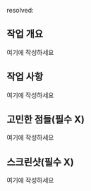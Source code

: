 <!-- 🔥 다음 양식으로 제목을 작성해주세요 : 한 일의 type[#issue number]: 작업 내용 -->
<!-- ex) feat[#133]: canvas 구현~ -->
<!-- "여기에 작성하세요" 는 지우고 작성하세요 🙏🏻 -->

resolved: <!-- #이슈번호. 머지되면 이슈가 종료됨-->

## 작업 개요
<!-- 작업에 대한 설명을 간단하게 작성해주세요. -->
여기에 작성하세요

## 작업 사항
<!-- 작업에 대한 설명을 코드와 관련하여 남겨주세요. -->
여기에 작성하세요

## 고민한 점들(필수 X)
<!-- 작업을 진행하면서 고민했던 점들을 추가해주세요 -->
여기에 작성하세요

## 스크린샷(필수 X)
<!-- 작업을 파악하는 데 도움이 되는 스크린샷을 추가해주세요 -->
여기에 작성하세요